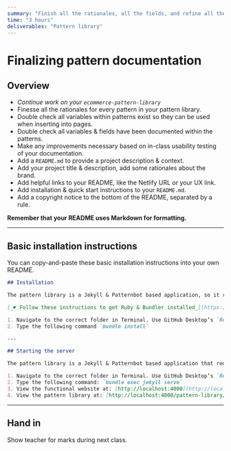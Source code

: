 ```yaml
---
summary: "Finish all the rationales, all the fields, and refine all the documentation in preparation for handing the project off to another person."
time: "3 hours"
deliverables: "Pattern library"
---
```


# Finalizing pattern documentation

## Overview

- _Continue work on your `ecommerce-pattern-library`_
- Finesse all the rationales for every pattern in your pattern library.
- Double check all variables within patterns exist so they can be used when inserting into pages.
- Double check all variables & fields have been documented within the patterns.
- Make any improvements necessary based on in-class usability testing of your documentation.
- Add a `README.md` to provide a project description & context.
- Add your project title & description, add some rationales about the brand.
- Add helpful links to your README, like the Netlify URL or your UX link.
- Add installation & quick start instructions to your `README.md`.
- Add a copyright notice to the bottom of the README, separated by a rule.

**Remember that your README uses Markdown for formatting.**

---

## Basic installation instructions

You can copy-and-paste these basic installation instructions into your own README.

```md
## Installation

The pattern library is a Jekyll & Patternbot based application, so it requires Ruby to be installed.

[_☛ Follow these instructions to get Ruby & Bundler installed_](https://learntheweb.courses/courses/web-dev-4/install-more-developer-tools/)

1. Navigate to the correct folder in Terminal. Use GitHub Desktop’s `Repository > Open in Terminal` command.
2. Type the following command `bundle install`

---

## Starting the server

The pattern library is a Jekyll & Patternbot based application that requires a running Terminal instance.

1. Navigate to the correct folder in Terminal. Use GitHub Desktop’s `Repository > Open in Termal` command.
2. Type the following command: `bundle exec jekyll serve`
3. View the functional website at: [http://localhost:4000](http://localhost:4000)
4. View the pattern library at: [http://localhost:4000/pattern-library/](http://localhost:4000/pattern-library/)
```

---

## Hand in

Show teacher for marks during next class.
